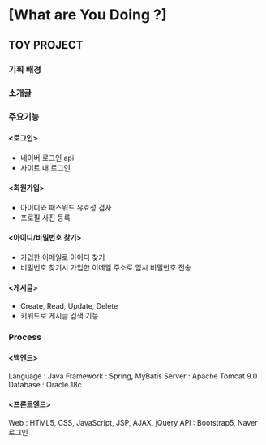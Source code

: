 # [What are You Doing ?]

## TOY PROJECT

### 기획 배경


### 소개글


### 주요기능
#### <로그인>
* 네이버 로그인 api
* 사이트 내 로그인
#### <회원가입>
* 아이디와 패스워드 유효성 검사
* 프로필 사진 등록
#### <아이디/비밀번호 찾기>
* 가입한 이메일로 아이디 찾기
* 비밀번호 찾기시 가입한 이메일 주소로 임시 비밀번호 전송
#### <게시글>
* Create, Read, Update, Delete
* 키워드로 게시글 검색 기능


### Process
#### <백엔드>
Language : Java
Framework : Spring, MyBatis
Server : Apache Tomcat 9.0
Database : Oracle 18c

#### <프론트엔드>
Web : HTML5, CSS, JavaScript, JSP, AJAX, jQuery
API : Bootstrap5, Naver 로그인
